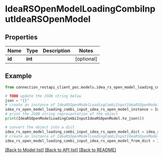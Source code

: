 # IdeaRSOpenModelLoadingCombiInputIdeaRSOpenModel


## Properties

Name | Type | Description | Notes
------------ | ------------- | ------------- | -------------
**id** | **int** |  | [optional] 

## Example

```python
from connection_restapi_client_poc.models.idea_rs_open_model_loading_combi_input_idea_rs_open_model import IdeaRSOpenModelLoadingCombiInputIdeaRSOpenModel

# TODO update the JSON string below
json = "{}"
# create an instance of IdeaRSOpenModelLoadingCombiInputIdeaRSOpenModel from a JSON string
idea_rs_open_model_loading_combi_input_idea_rs_open_model_instance = IdeaRSOpenModelLoadingCombiInputIdeaRSOpenModel.from_json(json)
# print the JSON string representation of the object
print(IdeaRSOpenModelLoadingCombiInputIdeaRSOpenModel.to_json())

# convert the object into a dict
idea_rs_open_model_loading_combi_input_idea_rs_open_model_dict = idea_rs_open_model_loading_combi_input_idea_rs_open_model_instance.to_dict()
# create an instance of IdeaRSOpenModelLoadingCombiInputIdeaRSOpenModel from a dict
idea_rs_open_model_loading_combi_input_idea_rs_open_model_from_dict = IdeaRSOpenModelLoadingCombiInputIdeaRSOpenModel.from_dict(idea_rs_open_model_loading_combi_input_idea_rs_open_model_dict)
```
[[Back to Model list]](../README.md#documentation-for-models) [[Back to API list]](../README.md#documentation-for-api-endpoints) [[Back to README]](../README.md)


